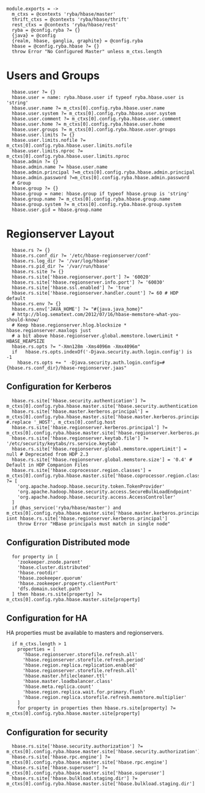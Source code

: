 

    module.exports = ->
      m_ctxs = @contexts 'ryba/hbase/master'
      thrift_ctxs = @contexts 'ryba/hbase/thrift'
      rest_ctxs = @contexts 'ryba/hbase/rest'
      ryba = @config.ryba ?= {}
      {java} = @config
      {realm, hbase, ganglia, graphite} = @config.ryba
      hbase = @config.ryba.hbase ?= {}
      throw Error "No Configured Master" unless m_ctxs.length

# Users and Groups

      hbase.user ?= {}
      hbase.user = name: ryba.hbase.user if typeof ryba.hbase.user is 'string'
      hbase.user.name ?= m_ctxs[0].config.ryba.hbase.user.name
      hbase.user.system ?= m_ctxs[0].config.ryba.hbase.user.system
      hbase.user.comment ?= m_ctxs[0].config.ryba.hbase.user.comment
      hbase.user.home ?= m_ctxs[0].config.ryba.hbase.user.home
      hbase.user.groups ?= m_ctxs[0].config.ryba.hbase.user.groups
      hbase.user.limits ?= {}
      hbase.user.limits.nofile ?= m_ctxs[0].config.ryba.hbase.user.limits.nofile
      hbase.user.limits.nproc ?= m_ctxs[0].config.ryba.hbase.user.limits.nproc
      hbase.admin ?= {}
      hbase.admin.name ?= hbase.user.name
      hbase.admin.principal ?=m_ctxs[0].config.ryba.hbase.admin.principal
      hbase.admin.password ?=m_ctxs[0].config.ryba.hbase.admin.password
      # Group
      hbase.group ?= {}
      hbase.group = name: hbase.group if typeof hbase.group is 'string'
      hbase.group.name ?= m_ctxs[0].config.ryba.hbase.group.name
      hbase.group.system ?= m_ctxs[0].config.ryba.hbase.group.system
      hbase.user.gid = hbase.group.name

# Regionserver Layout

      hbase.rs ?= {}
      hbase.rs.conf_dir ?= '/etc/hbase-regionserver/conf'
      hbase.rs.log_dir ?= '/var/log/hbase'
      hbase.rs.pid_dir ?= '/var/run/hbase'
      hbase.rs.site ?= {}
      hbase.rs.site['hbase.regionserver.port'] ?= '60020'
      hbase.rs.site['hbase.regionserver.info.port'] ?= '60030'
      hbase.rs.site['hbase.ssl.enabled'] ?= 'true'
      hbase.rs.site['hbase.regionserver.handler.count'] ?= 60 # HDP default
      hbase.rs.env ?= {}
      hbase.rs.env['JAVA_HOME'] ?= "#{java.java_home}"
      # http://blog.sematext.com/2012/07/16/hbase-memstore-what-you-should-know/
      # Keep hbase.regionserver.hlog.blocksize * hbase.regionserver.maxlogs just
      # a bit above hbase.regionserver.global.memstore.lowerLimit * HBASE_HEAPSIZE
      hbase.rs.opts ?= "-Xmn128m -Xms4096m -Xmx4096m"
      if   hbase.rs.opts.indexOf('-Djava.security.auth.login.config') is -1
        hbase.rs.opts += " -Djava.security.auth.login.config=#{hbase.rs.conf_dir}/hbase-regionserver.jaas"


## Configuration for Kerberos

      hbase.rs.site['hbase.security.authentication'] ?= m_ctxs[0].config.ryba.hbase.master.site['hbase.security.authentication']
      hbase.rs.site['hbase.master.kerberos.principal'] = m_ctxs[0].config.ryba.hbase.master.site['hbase.master.kerberos.principal'] #.replace '_HOST', m_ctxs[0].config.host
      hbase.rs.site['hbase.regionserver.kerberos.principal'] ?= m_ctxs[0].config.ryba.hbase.master.site['hbase.regionserver.kerberos.principal']
      hbase.rs.site['hbase.regionserver.keytab.file'] ?= '/etc/security/keytabs/rs.service.keytab'
      hbase.rs.site['hbase.regionserver.global.memstore.upperLimit'] = null # Deprecated from HDP 2.3
      hbase.rs.site['hbase.regionserver.global.memstore.size'] = '0.4' # Default in HDP Companion Files
      hbase.rs.site['hbase.coprocessor.region.classes'] =  m_ctxs[0].config.ryba.hbase.master.site['hbase.coprocessor.region.classes'] ?= [
        'org.apache.hadoop.hbase.security.token.TokenProvider'
        'org.apache.hadoop.hbase.security.access.SecureBulkLoadEndpoint'
        'org.apache.hadoop.hbase.security.access.AccessController'
      ]
      if @has_service('ryba/hbase/master') and m_ctxs[0].config.ryba.hbase.master.site['hbase.master.kerberos.principal'] isnt hbase.rs.site['hbase.regionserver.kerberos.principal']
        throw Error "HBase principals must match in single node"

## Configuration Distributed mode

      for property in [
        'zookeeper.znode.parent'
        'hbase.cluster.distributed'
        'hbase.rootdir'
        'hbase.zookeeper.quorum'
        'hbase.zookeeper.property.clientPort'
        'dfs.domain.socket.path'
      ] then hbase.rs.site[property] ?= m_ctxs[0].config.ryba.hbase.master.site[property]

## Configuration for HA

HA properties must be available to masters and regionservers.

      if m_ctxs.length > 1
        properties = [
          'hbase.regionserver.storefile.refresh.all'
          'hbase.regionserver.storefile.refresh.period'
          'hbase.region.replica.replication.enabled'
          'hbase.regionserver.storefile.refresh.all'
          'hbase.master.hfilecleaner.ttl'
          'hbase.master.loadbalancer.class'
          'hbase.meta.replica.count'
          'hbase.region.replica.wait.for.primary.flush'
          'hbase.region.replica.storefile.refresh.memstore.multiplier'
        ]
        for property in properties then hbase.rs.site[property] ?= m_ctxs[0].config.ryba.hbase.master.site[property]

## Configuration for security

      hbase.rs.site['hbase.security.authorization'] ?= m_ctxs[0].config.ryba.hbase.master.site['hbase.security.authorization']
      hbase.rs.site['hbase.rpc.engine'] ?= m_ctxs[0].config.ryba.hbase.master.site['hbase.rpc.engine']
      hbase.rs.site['hbase.superuser'] ?= m_ctxs[0].config.ryba.hbase.master.site['hbase.superuser']
      hbase.rs.site['hbase.bulkload.staging.dir'] ?= m_ctxs[0].config.ryba.hbase.master.site['hbase.bulkload.staging.dir']

